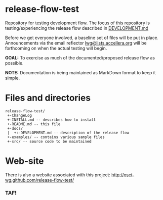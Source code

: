 release-flow-test
=================

Repository for testing development flow. The focus of this repository is testing/experiencing the release flow described in [DEVELOPMENT.md](file:docs/DEVELOPMENT.md)

Before we get everyone involved, a baseline set of files will be put in place. Announcements  via the email
reflector <lwg@lists.accellera.org> will be forthcoming on when the actual testing will begin. 

**GOAL:** To exercise as much of the documented/proposed release flow as possible.

**NOTE:** Documentation is being maintained as MarkDown format to keep it simple.

Files and directories
=====================

	release-flow-test/
	 +-ChangeLog
	 +-INSTALL.md -- describes how to install
	 +-README.md -- this file
	 +-docs/
	 |  +:-DEVELOPMENT.md -- description of the release flow
	 +-examples/ -- contains various sample files
	 +-src/ -- source code to be maintained

Web-site
========
There is also a website associated with this project: http://osci-wg.github.com/release-flow-test/

### TAF!